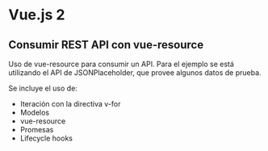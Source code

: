 # Vue.js 2
## Consumir REST API con vue-resource

Uso de vue-resource para consumir un API. Para el ejemplo
se está utilizando el API de JSONPlaceholder, que provee
algunos datos de prueba.

Se incluye el uso de:
- Iteración con la directiva v-for
- Modelos
- vue-resource
- Promesas
- Lifecycle hooks